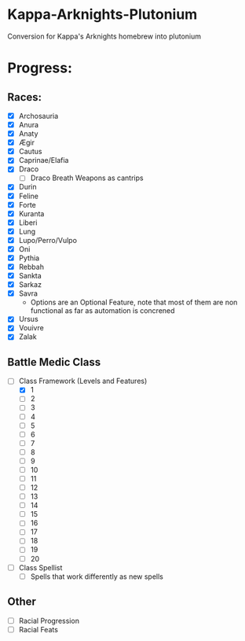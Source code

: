 # Kappa-Arknights-Plutonium
Conversion for Kappa's Arknights homebrew into plutonium
# Progress:
## Races:
- [x] Archosauria  
- [x] Anura
- [x] Anaty
- [x] Ægir
- [x] Cautus
- [X] Caprinae/Elafia
- [x] Draco
  - [ ] Draco Breath Weapons as cantrips 
- [x] Durin
- [x] Feline
- [x] Forte
- [x] Kuranta
- [X] Liberi
- [x] Lung
- [x] Lupo/Perro/Vulpo
- [x] Oni
- [x] Pythia
- [x] Rebbah
- [x] Sankta
- [x] Sarkaz
- [x] Savra
  - Options are an Optional Feature, note that most of them are non functional as far as automation is concrened 
- [x] Ursus
- [x] Vouivre
- [x] Zalak
## Battle Medic Class
- [ ] Class Framework (Levels and Features)
  - [x] 1
  - [ ] 2
  - [ ] 3
  - [ ] 4
  - [ ] 5
  - [ ] 6
  - [ ] 7
  - [ ] 8
  - [ ] 9
  - [ ] 10
  - [ ] 11
  - [ ] 12
  - [ ] 13
  - [ ] 14
  - [ ] 15
  - [ ] 16
  - [ ] 17
  - [ ] 18
  - [ ] 19
  - [ ] 20 
- [ ] Class Spellist
  - [ ] Spells that work differently as new spells
## Other
- [ ] Racial Progression
- [ ] Racial Feats
